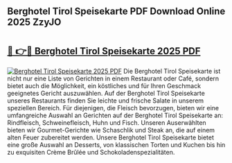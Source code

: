 ## Berghotel Tirol Speisekarte PDF Download Online 2025 ZzyJO

# <h2><a href="http://gca9goq.nevu.top/?p=Berghotel+Tirol+Speisekarte">🔗 👉🔴 Berghotel Tirol Speisekarte 2025 PDF</a></h2>

[![Berghotel Tirol Speisekarte 2025 PDF](https://i.imgur.com/dBaPXMq.png)](http://gca9goq.nevu.top/?p=Berghotel+Tirol+Speisekarte)
Die Berghotel Tirol Speisekarte ist nicht nur eine Liste von Gerichten in einem Restaurant oder Café, sondern bietet auch die Möglichkeit, ein köstliches und für Ihren Geschmack geeignetes Gericht auszuwählen. Auf der Berghotel Tirol Speisekarte unseres Restaurants finden Sie leichte und frische Salate in unserem speziellen Bereich. Für diejenigen, die Fleisch bevorzugen, bieten wir eine umfangreiche Auswahl an Gerichten auf der Berghotel Tirol Speisekarte an: Rindfleisch, Schweinefleisch, Huhn und Fisch. Unseren Auserwählten bieten wir Gourmet-Gerichte wie Schaschlik und Steak an, die auf einem alten Feuer zubereitet werden. Unsere Berghotel Tirol Speisekarte bietet eine große Auswahl an Desserts, von klassischen Torten und Kuchen bis hin zu exquisiten Crème Brûlée und Schokoladenspezialitäten.
